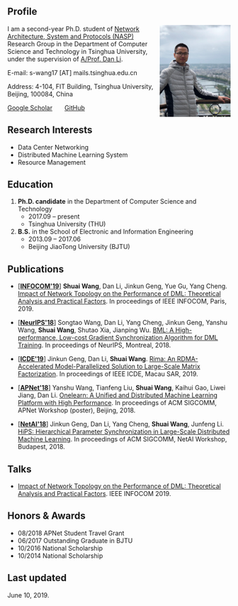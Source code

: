 ## Profile
<img align="right" img width="160" src="shuai.jpg"/>

I am a second-year Ph.D. student of [Network Architecture, System and Protocols (NASP)](https://nasp.cs.tsinghua.edu.cn/) Research Group in the Department of Computer Science and Technology in Tsinghua University, under the supervision of [A/Prof. Dan Li](https://nasp.cs.tsinghua.edu.cn/lidan.html).

E-mail: s-wang17 [AT] mails.tsinghua.edu.cn

Address: 4-104, FIT Building, Tsinghua University, Beijing, 100084, China

[Google Scholar](https:)&nbsp;&nbsp;&nbsp;&nbsp;&nbsp;&nbsp;
[GitHub](https://github.com/wangshuaizs)


## Research Interests
- Data Center Networking
- Distributed Machine Learning System
- Resource Management


## Education

1. **Ph.D. candidate** in the Department of Computer Science and Technology
    - 2017.09 – present
    - Tsinghua University (THU)
2. **B.S.** in the School of Electronic and Information Engineering
    - 2013.09 – 2017.06
    - Beijing JiaoTong University (BJTU)


## Publications

- [[**INFOCOM'19**](https://infocom2019.ieee-infocom.org/)] **Shuai Wang**, Dan Li, Jinkun Geng, Yue Gu, Yang Cheng. [Impact of Network Topology on the Performance of DML: Theoretical Analysis and Practical Factors](https://cloud.tsinghua.edu.cn/f/a7a46b3b32e9460b9e82/?dl=1). In proceedings of IEEE INFOCOM, Paris, 2019.

- [[**NeurIPS'18**](https://nips.cc/Conferences/2018)] Songtao Wang, Dan Li, Yang Cheng, Jinkun Geng, Yanshu Wang, **Shuai Wang**, Shutao Xia, Jianping Wu. [BML: A High-performance, Low-cost Gradient Synchronization Algorithm for DML Training](https://cloud.tsinghua.edu.cn/f/534ace22e81740c8b685/?dl=1). In proceedings of NeurIPS, Montreal, 2018.

- [[**ICDE'19**](http://conferences.cis.umac.mo/icde2019/)] Jinkun Geng, Dan Li, **Shuai Wang**. [Rima: An RDMA-Accelerated Model-Parallelized Solution to Large-Scale Matrix Factorization](https://cloud.tsinghua.edu.cn/f/2745e3b11fac4019a532/?dl=1). In proceedings of IEEE ICDE, Macau SAR, 2019.

- [[**APNet'18**](https://conferences.sigcomm.org/events/apnet2018/index.html)] Yanshu Wang, Tianfeng Liu, **Shuai Wang**, Kaihui Gao, Liwei Jiang, Dan Li. [Onelearn: A Unified and Distributed Machine Learning Platform with High Performance](https://cloud.tsinghua.edu.cn/f/fe8544cca3e24a33b465/?dl=1). In proceedings of ACM SIGCOMM, APNet Workshop (poster), Beijing, 2018.

- [[**NetAI'18**](https://conferences.sigcomm.org/sigcomm/2018/workshop-netaim.html)] Jinkun Geng, Dan Li, Yang Cheng, **Shuai Wang**, Junfeng Li. [HiPS: Hierarchical Parameter Synchronization in Large-Scale Distributed Machine Learning](https://cloud.tsinghua.edu.cn/f/ec37893420db4af1a3c7/?dl=1). In proceedings of ACM SIGCOMM, NetAI Workshop, Budapest, 2018.


## Talks

- [Impact of Network Topology on the Performance of DML: Theoretical Analysis and Practical Factors](https://cloud.tsinghua.edu.cn/f/3e320b43d5af4e0fb59d/?dl=1). IEEE INFOCOM 2019.


## Honors & Awards

- 08/2018     APNet Student Travel Grant
- 06/2017     Outstanding Graduate in BJTU
- 10/2016     National Scholarship
- 10/2014     National Scholarship


## Last updated
June 10, 2019.


<br/>
<center>
    <div style="width:70%;">
    <script type="text/javascript" id="clustrmaps" src="//cdn.clustrmaps.com/map_v2.js?d=200oA3lQralEswP0erwgH0BFEqTwC3nWky-HuBb_lkc&cl=ffffff&w=a"></script>
    </div>
  <!-- /a -->
</center>